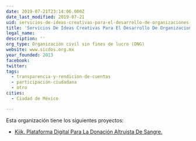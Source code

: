 ```yaml
---
date: 2019-07-21T23:14:06.000Z
date_last_modified: 2019-07-21
uid: servicios-de-ideas-creativas-para-el-desarrollo-de-organizaciones-a-c
title: 'Servicios De Ideas Creativas Para El Desarrollo De Organizaciones, A.C.'
legal_name: 
description: ''
org_type: Organización civil sin fines de lucro (ONG)
website: www.sicdos.org.mx
year_founded: 2013
facebook: 
twitter: 
tags:
  - transparencia-y-rendicion-de-cuentas
  - participación-ciudadana
  - otro
cities: 
  - Ciudad de México

---
```


Esta organización tiene los siguientes proyectos:

- [Kiik. Plataforma Digital Para La Donación Altruista De Sangre.](/proyectos/kiik-plataforma-digital-para-la-donacion-altruista-de-sangre)
